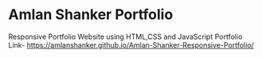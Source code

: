 # Amlan Shanker Portfolio
 Responsive Portfolio Website using HTML,CSS and JavaScript
Portfolio Link- https://amlanshanker.github.io/Amlan-Shanker-Responsive-Portfolio/
